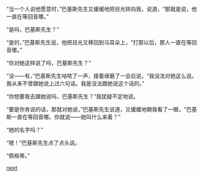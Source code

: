 
“当一个人说他愿意时，”巴基斯先生又缓缓地把目光转向我，说道，“那就是说，他一直在等回音哪。”

“是吗，巴基斯先生？”

“是的，”巴基斯先生说，他把目光又移回到马耳朵上，“打那以后，那人一直在等回音哪。”

“你对她这样说了吗，巴基斯先生？”

“没——有，”巴基斯先生咕哝了一声，接着琢磨了一会后说，“我没法对她这么说。我从来不曾跟她说上过六句话。我是没法跟她说这个话的。”

“你想要我去跟她说吗，巴基斯先生？”我犹疑不定地说。

“要是你肯说的话，那就对她说，”巴基斯先生说道，又缓缓地朝我看了一眼，“巴基斯一直在等回音哪。你就说——她叫什么来着？”

“她的名字吗？”

“嗯！”巴基斯先生点了点头说。

“佩格蒂。”

[next](page108)